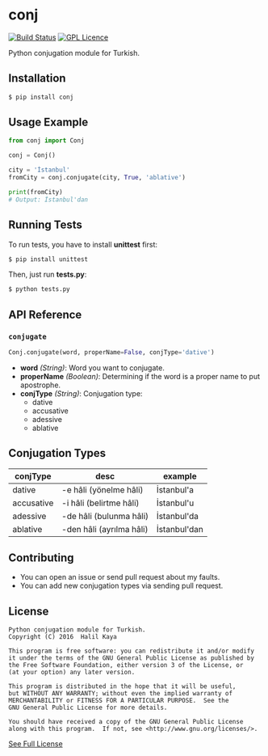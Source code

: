 # conj
[![Build Status](https://travis-ci.org/halilkaya/conj.svg?branch=master)](https://travis-ci.org/halilkaya/conj)
[![GPL Licence][licence-badge]](LICENSE)

Python conjugation module for Turkish.

## Installation
```sh
$ pip install conj
```

## Usage Example
```python
from conj import Conj

conj = Conj()

city = 'İstanbul'
fromCity = conj.conjugate(city, True, 'ablative')

print(fromCity)
# Output: İstanbul'dan
```

## Running Tests
To run tests, you have to install **unittest** first:
```sh
$ pip install unittest
```
Then, just run **tests.py**:
```sh
$ python tests.py
```

## API Reference

### `conjugate`
```python
Conj.conjugate(word, properName=False, conjType='dative')
```

 - **word** *(String)*: Word you want to conjugate.
 - **properName** *(Boolean)*: Determining if the word is a proper name to put apostrophe.
 - **conjType** *(String)*: Conjugation type:
   - dative
   - accusative
   - adessive
   - ablative

## Conjugation Types
| conjType       | desc                       | example         |
| -------------- | -------------------------- | --------------- |
| dative         | -e hâli (yönelme hâli)     | İstanbul'a      |
| accusative     | -i hâli (belirtme hâli)    | İstanbul'u      |
| adessive       | -de hâli (bulunma hâli)    | İstanbul'da     |
| ablative       | -den hâli (ayrılma hâli)   | İstanbul'dan    |

## Contributing
 - You can open an issue or send pull request about my faults.
 - You can add new conjugation types via sending pull request.

## License
```
Python conjugation module for Turkish.
Copyright (C) 2016  Halil Kaya

This program is free software: you can redistribute it and/or modify
it under the terms of the GNU General Public License as published by
the Free Software Foundation, either version 3 of the License, or
(at your option) any later version.

This program is distributed in the hope that it will be useful,
but WITHOUT ANY WARRANTY; without even the implied warranty of
MERCHANTABILITY or FITNESS FOR A PARTICULAR PURPOSE.  See the
GNU General Public License for more details.

You should have received a copy of the GNU General Public License
along with this program.  If not, see <http://www.gnu.org/licenses/>.
```
[See Full License](https://github.com/halilkaya/conj/blob/master/LICENSE)

[licence-badge]:http://img.shields.io/badge/licence-GPL-brightgreen.svg
